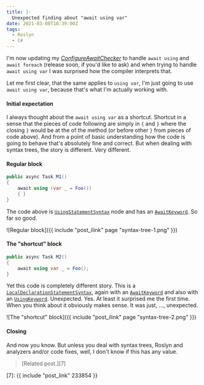 ```yaml
---
title: |-
  Unexpected finding about "await using var"
date: 2021-03-08T18:39:00Z
tags:
  - Roslyn
  - C#
---
```

I'm now updating my [_ConfigureAwaitChecker_][1] to handle `await using` and `await foreach` (release soon, if you'd like to ask) and when trying to handle `await using var` I was surprised how the compiler interprets that.

<!-- excerpt -->

Let me first clear, that the same applies to `using var`, I'm just going to use `await using var`, because that's what I'm actually working with.

#### Initial expectation

I always thought about the `await using var` as a shortcut. Shortcut in a sense that the pieces of code following are simply in `{` and `}` where the closing `}` would be at the of the method (or before other `}` from pieces of code above). And from a point of basic understanding how the code is going to behave that's absolutely fine and correct. But when dealing with syntax trees, the story is different. Very different.

#### Regular block

```csharp
public async Task M1() 
{
	await using (var _ = Foo())
	{ }
}
```

The code above is [`UsingStatementSyntax`][2] node and has an [`AwaitKeyword`][3]. So far so good.

![Regular block]({{ include "post_ilink" page "syntax-tree-1.png" }})

#### The "shortcut" block

```csharp
public async Task M2() 
{
	await using var _ = Foo();
}
```

Yet this code is completely different story. This is a [`LocalDeclarationStatementSyntax`][4], again with an [`AwaitKeyword`][5] and also with an [`UsingKeyword`][6]. Unexpected. Yes. At least it surprised me the first time. When you think about it obviously makes sense. It was just, ..., unexpected.

![The "shortcut" block]({{ include "post_ilink" page "syntax-tree-2.png" }})

#### Closing

And now you know. But unless you deal with syntax trees, Roslyn and analyzers and/or code fixes, well, I don't know if this has any value.

> [Related post.][7]

[1]: https://github.com/cincuranet/ConfigureAwaitChecker
[2]: https://docs.microsoft.com/en-us/dotnet/api/microsoft.codeanalysis.csharp.syntax.usingstatementsyntax?view=roslyn-dotnet
[3]: https://docs.microsoft.com/en-us/dotnet/api/microsoft.codeanalysis.csharp.syntax.usingstatementsyntax.awaitkeyword?view=roslyn-dotnet#Microsoft_CodeAnalysis_CSharp_Syntax_UsingStatementSyntax_AwaitKeyword
[4]: https://docs.microsoft.com/en-us/dotnet/api/microsoft.codeanalysis.csharp.syntax.localdeclarationstatementsyntax?view=roslyn-dotnet
[5]: https://docs.microsoft.com/en-us/dotnet/api/microsoft.codeanalysis.csharp.syntax.localdeclarationstatementsyntax.awaitkeyword?view=roslyn-dotnet#Microsoft_CodeAnalysis_CSharp_Syntax_LocalDeclarationStatementSyntax_AwaitKeyword
[6]: https://docs.microsoft.com/en-us/dotnet/api/microsoft.codeanalysis.csharp.syntax.localdeclarationstatementsyntax.usingkeyword?view=roslyn-dotnet#Microsoft_CodeAnalysis_CSharp_Syntax_LocalDeclarationStatementSyntax_UsingKeyword
[7]: {{ include "post_link" 233854 }}